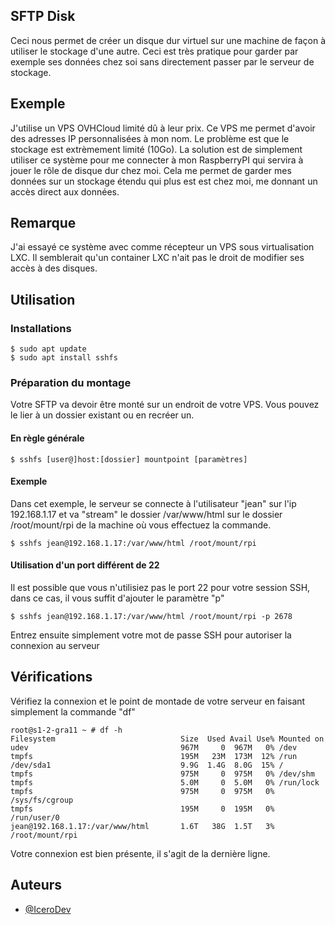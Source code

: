 ## SFTP Disk
Ceci nous permet de créer un disque dur virtuel sur une machine de façon à utiliser le stockage d'une autre. Ceci est très pratique pour garder par exemple ses données chez soi sans directement passer par le serveur de stockage.

## Exemple
J'utilise un VPS OVHCloud limité dû à leur prix. Ce VPS me permet d'avoir des adresses IP personnalisées à mon nom. Le problème est que le stockage est extrèmement limité (10Go).
La solution est de simplement utiliser ce système pour me connecter à mon RaspberryPI qui servira à jouer le rôle de disque dur chez moi. Cela me permet de garder mes données sur un stockage étendu qui plus est est chez moi, me donnant un accès direct aux données.

## Remarque
J'ai essayé ce système avec comme récepteur un VPS sous virtualisation LXC. Il semblerait qu'un container LXC n'ait pas le droit de modifier ses accès à des disques.

## Utilisation
### Installations
```
$ sudo apt update
$ sudo apt install sshfs
```
### Préparation du montage
Votre SFTP va devoir être monté sur un endroit de votre VPS. Vous pouvez le lier à un dossier existant ou en recréer un.

#### En règle générale
```
$ sshfs [user@]host:[dossier] mountpoint [paramètres]
```

#### Exemple
Dans cet exemple, le serveur se connecte à l'utilisateur "jean" sur l'ip 192.168.1.17 et va "stream" le dossier /var/www/html sur le dossier /root/mount/rpi de la machine où vous effectuez la commande.
```
$ sshfs jean@192.168.1.17:/var/www/html /root/mount/rpi
```
#### Utilisation d'un port différent de 22
Il est possible que vous n'utilisiez pas le port 22 pour votre session SSH, dans ce cas, il vous suffit d'ajouter le paramètre "p"
```
$ sshfs jean@192.168.1.17:/var/www/html /root/mount/rpi -p 2678
```

Entrez ensuite simplement votre mot de passe SSH pour autoriser la connexion au serveur

## Vérifications
Vérifiez la connexion et le point de montade de votre serveur en faisant simplement la commande "df"

```
root@s1-2-gra11 ~ # df -h
Filesystem                            Size  Used Avail Use% Mounted on
udev                                  967M     0  967M   0% /dev
tmpfs                                 195M   23M  173M  12% /run
/dev/sda1                             9.9G  1.4G  8.0G  15% /
tmpfs                                 975M     0  975M   0% /dev/shm
tmpfs                                 5.0M     0  5.0M   0% /run/lock
tmpfs                                 975M     0  975M   0% /sys/fs/cgroup
tmpfs                                 195M     0  195M   0% /run/user/0
jean@192.168.1.17:/var/www/html       1.6T   38G  1.5T   3%  /root/mount/rpi
```
Votre connexion est bien présente, il s'agit de la dernière ligne.

## Auteurs

- [@IceroDev](https://www.github.com/IceroDev)

  
